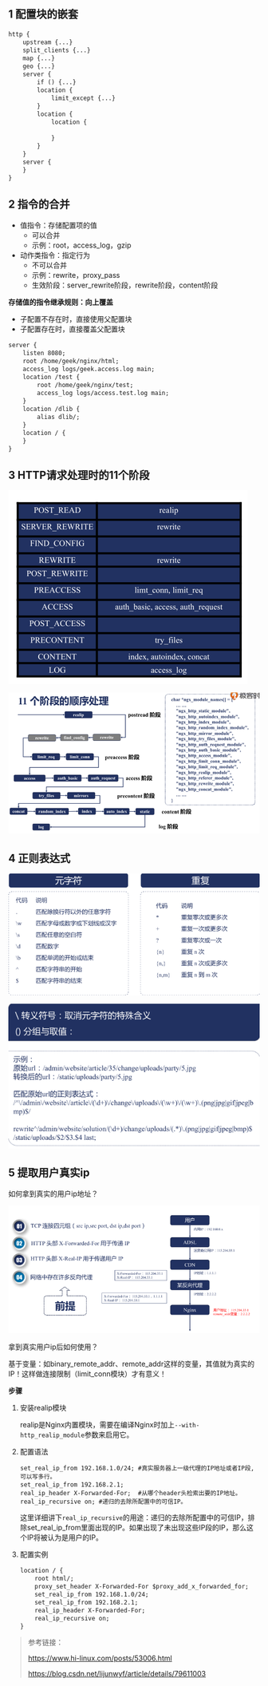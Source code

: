 ## 1 配置块的嵌套

```nginx
http {
    upstream {...}
    split_clients {...}
    map {...}
    geo {...}
    server {
        if () {...}
        location {
            limit_except {...}
        }
        location {
            location {
                
            }
        }
    }
    server {
    }
}
```

## 2 指令的合并

* 值指令：存储配置项的值
  * 可以合并
  * 示例：root，access_log，gzip
* 动作类指令：指定行为
  * 不可以合并
  * 示例：rewrite，proxy_pass
  * 生效阶段：server_rewrite阶段，rewrite阶段，content阶段

**存储值的指令继承规则：向上覆盖**

* 子配置不存在时，直接使用父配置块
* 子配置存在时，直接覆盖父配置块

```nginx
server {
    listen 8080;
    root /home/geek/nginx/html;
    access_log logs/geek.access.log main;
    location /test {
        root /home/geek/nginx/test;
        access_log logs/access.test.log main;
    }
    location /dlib {
        alias dlib/;
    }
    location / {
    }
}
```

## 3 HTTP请求处理时的11个阶段

![](images/image-20200317095602291.png)

![](images/image-20200317095641772.png)

## 4 正则表达式

![](images/image-20200317093833697.png)

![](images/image-20200317094000335.png)

## 5 提取用户真实ip

如何拿到真实的用户ip地址？

![](images/image-20200317095930682.png)

拿到真实用户ip后如何使用？

基于变量：如binary_remote_addr、remote_addr这样的变量，其值就为真实的IP！这样做连接限制（limit_conn模块）才有意义！

**步骤**

1. 安装realip模块

   realip是Nginx内置模块，需要在编译Nginx时加上`--with-http_realip_module`参数来启用它。

2. 配置语法

   ```
   set_real_ip_from 192.168.1.0/24; #真实服务器上一级代理的IP地址或者IP段,可以写多行。
   set_real_ip_from 192.168.2.1;
   real_ip_header X-Forwarded-For;  #从哪个header头检索出要的IP地址。
   real_ip_recursive on; #递归的去除所配置中的可信IP。
   ```

   这里详细讲下`real_ip_recursive`的用途：递归的去除所配置中的可信IP，排除set_real_ip_from里面出现的IP。如果出现了未出现这些IP段的IP，那么这个IP将被认为是用户的IP。

3. 配置实例

   ```nginx
   location / {
       root html/;
       proxy_set_header X-Forwarded-For $proxy_add_x_forwarded_for;
       set_real_ip_from 192.168.1.0/24;
       set_real_ip_from 192.168.2.1;
       real_ip_header X-Forwarded-For;
       real_ip_recursive on;
   }
   ```

>参考链接：
>
>https://www.hi-linux.com/posts/53006.html
>
>https://blog.csdn.net/lijunwyf/article/details/79611003